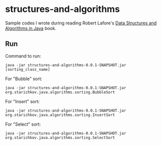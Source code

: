 # structures-and-algorithms
Sample codes I wrote during reading Robert Lafore's [Data Structures and Algorithms in Java](https://www.amazon.com/Data-Structures-Algorithms-Java-2nd/dp/0672324539/) book.

## Run

Command to run:

```
java -jar structures-and-algorithms-0.0.1-SNAPSHOT.jar [sorting_class_name]
```

For "Bubble" sort:

```
java -jar structures-and-algorithms-0.0.1-SNAPSHOT.jar org.starichkov.java.algorithms.sorting.BubbleSort
```

For "Insert" sort:

```
java -jar structures-and-algorithms-0.0.1-SNAPSHOT.jar org.starichkov.java.algorithms.sorting.InsertSort
```

For "Select" sort:

```
java -jar structures-and-algorithms-0.0.1-SNAPSHOT.jar org.starichkov.java.algorithms.sorting.SelectSort
```
